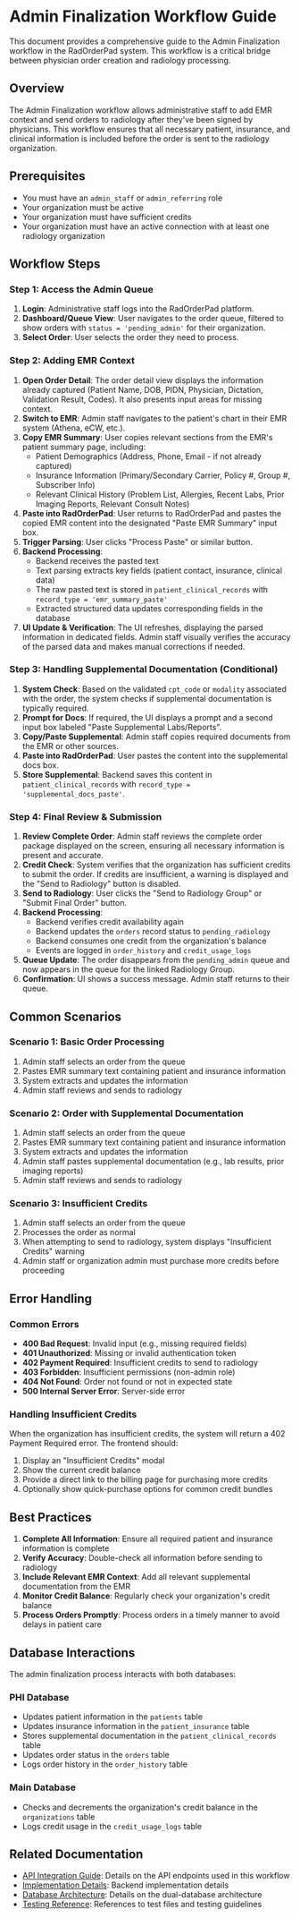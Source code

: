 # Admin Finalization Workflow Guide

This document provides a comprehensive guide to the Admin Finalization workflow in the RadOrderPad system. This workflow is a critical bridge between physician order creation and radiology processing.

## Overview

The Admin Finalization workflow allows administrative staff to add EMR context and send orders to radiology after they've been signed by physicians. This workflow ensures that all necessary patient, insurance, and clinical information is included before the order is sent to the radiology organization.

## Prerequisites

- You must have an `admin_staff` or `admin_referring` role
- Your organization must be active
- Your organization must have sufficient credits
- Your organization must have an active connection with at least one radiology organization

## Workflow Steps

### Step 1: Access the Admin Queue

1. **Login**: Administrative staff logs into the RadOrderPad platform.
2. **Dashboard/Queue View**: User navigates to the order queue, filtered to show orders with `status = 'pending_admin'` for their organization.
3. **Select Order**: User selects the order they need to process.

### Step 2: Adding EMR Context

1. **Open Order Detail**: The order detail view displays the information already captured (Patient Name, DOB, PIDN, Physician, Dictation, Validation Result, Codes). It also presents input areas for missing context.
2. **Switch to EMR**: Admin staff navigates to the patient's chart in their EMR system (Athena, eCW, etc.).
3. **Copy EMR Summary**: User copies relevant sections from the EMR's patient summary page, including:
   - Patient Demographics (Address, Phone, Email - if not already captured)
   - Insurance Information (Primary/Secondary Carrier, Policy #, Group #, Subscriber Info)
   - Relevant Clinical History (Problem List, Allergies, Recent Labs, Prior Imaging Reports, Relevant Consult Notes)
4. **Paste into RadOrderPad**: User returns to RadOrderPad and pastes the copied EMR content into the designated "Paste EMR Summary" input box.
5. **Trigger Parsing**: User clicks "Process Paste" or similar button.
6. **Backend Processing**:
   - Backend receives the pasted text
   - Text parsing extracts key fields (patient contact, insurance, clinical data)
   - The raw pasted text is stored in `patient_clinical_records` with `record_type = 'emr_summary_paste'`
   - Extracted structured data updates corresponding fields in the database
7. **UI Update & Verification**: The UI refreshes, displaying the parsed information in dedicated fields. Admin staff visually verifies the accuracy of the parsed data and makes manual corrections if needed.

### Step 3: Handling Supplemental Documentation (Conditional)

1. **System Check**: Based on the validated `cpt_code` or `modality` associated with the order, the system checks if supplemental documentation is typically required.
2. **Prompt for Docs**: If required, the UI displays a prompt and a second input box labeled "Paste Supplemental Labs/Reports".
3. **Copy/Paste Supplemental**: Admin staff copies required documents from the EMR or other sources.
4. **Paste into RadOrderPad**: User pastes the content into the supplemental docs box.
5. **Store Supplemental**: Backend saves this content in `patient_clinical_records` with `record_type = 'supplemental_docs_paste'`.

### Step 4: Final Review & Submission

1. **Review Complete Order**: Admin staff reviews the complete order package displayed on the screen, ensuring all necessary information is present and accurate.
2. **Credit Check**: System verifies that the organization has sufficient credits to submit the order. If credits are insufficient, a warning is displayed and the "Send to Radiology" button is disabled.
3. **Send to Radiology**: User clicks the "Send to Radiology Group" or "Submit Final Order" button.
4. **Backend Processing**:
   - Backend verifies credit availability again
   - Backend updates the `orders` record status to `pending_radiology`
   - Backend consumes one credit from the organization's balance
   - Events are logged in `order_history` and `credit_usage_logs`
5. **Queue Update**: The order disappears from the `pending_admin` queue and now appears in the queue for the linked Radiology Group.
6. **Confirmation**: UI shows a success message. Admin staff returns to their queue.

## Common Scenarios

### Scenario 1: Basic Order Processing

1. Admin staff selects an order from the queue
2. Pastes EMR summary text containing patient and insurance information
3. System extracts and updates the information
4. Admin staff reviews and sends to radiology

### Scenario 2: Order with Supplemental Documentation

1. Admin staff selects an order from the queue
2. Pastes EMR summary text containing patient and insurance information
3. System extracts and updates the information
4. Admin staff pastes supplemental documentation (e.g., lab results, prior imaging reports)
5. Admin staff reviews and sends to radiology

### Scenario 3: Insufficient Credits

1. Admin staff selects an order from the queue
2. Processes the order as normal
3. When attempting to send to radiology, system displays "Insufficient Credits" warning
4. Admin staff or organization admin must purchase more credits before proceeding

## Error Handling

### Common Errors

- **400 Bad Request**: Invalid input (e.g., missing required fields)
- **401 Unauthorized**: Missing or invalid authentication token
- **402 Payment Required**: Insufficient credits to send to radiology
- **403 Forbidden**: Insufficient permissions (non-admin role)
- **404 Not Found**: Order not found or not in expected state
- **500 Internal Server Error**: Server-side error

### Handling Insufficient Credits

When the organization has insufficient credits, the system will return a 402 Payment Required error. The frontend should:

1. Display an "Insufficient Credits" modal
2. Show the current credit balance
3. Provide a direct link to the billing page for purchasing more credits
4. Optionally show quick-purchase options for common credit bundles

## Best Practices

1. **Complete All Information**: Ensure all required patient and insurance information is complete
2. **Verify Accuracy**: Double-check all information before sending to radiology
3. **Include Relevant EMR Context**: Add all relevant supplemental documentation from the EMR
4. **Monitor Credit Balance**: Regularly check your organization's credit balance
5. **Process Orders Promptly**: Process orders in a timely manner to avoid delays in patient care

## Database Interactions

The admin finalization process interacts with both databases:

### PHI Database
- Updates patient information in the `patients` table
- Updates insurance information in the `patient_insurance` table
- Stores supplemental documentation in the `patient_clinical_records` table
- Updates order status in the `orders` table
- Logs order history in the `order_history` table

### Main Database
- Checks and decrements the organization's credit balance in the `organizations` table
- Logs credit usage in the `credit_usage_logs` table

## Related Documentation

- [API Integration Guide](./api-integration.md): Details on the API endpoints used in this workflow
- [Implementation Details](./implementation-details.md): Backend implementation details
- [Database Architecture](./database-architecture.md): Details on the dual-database architecture
- [Testing Reference](./testing-reference.md): References to test files and testing guidelines